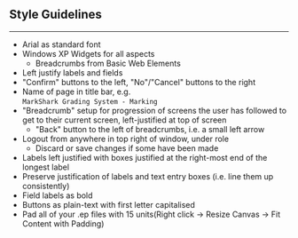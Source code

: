 ## Style Guidelines
------------------
+ Arial as standard font
+ Windows XP Widgets for all aspects
	+ Breadcrumbs from Basic Web Elements
+ Left justify labels and fields
+ "Confirm" buttons to the left, "No"/"Cancel" buttons to the right
+ Name of page in title bar, e.g.  
`MarkShark Grading System - Marking`
+ "Breadcrumb" setup for progression of screens the user has followed to get to their current screen, left-justified at top of screen
	+ "Back" button to the left of breadcrumbs, i.e. a 	  small left arrow
+ Logout from anywhere in top right of window, under role
	+ Discard  or save changes if some have been made
+ Labels left justified with boxes justified at the right-most end of the longest label
+ Preserve justification of labels and text entry boxes (i.e. line them up consistently)
+ Field labels as bold
+ Buttons as plain-text with first letter capitalised
+ Pad all of your .ep files with 15 units(Right click -> Resize Canvas -> Fit Content with Padding)
